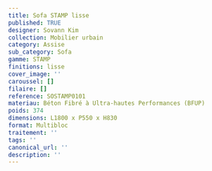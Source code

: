 ```yaml
---
title: Sofa STAMP lisse 
published: TRUE
designer: Sovann Kim
collection: Mobilier urbain
category: Assise
sub_category: Sofa
gamme: STAMP
finitions: lisse
cover_image: ''
caroussel: []
filaire: []
reference: SOSTAMP0101
materiau: Béton Fibré à Ultra-hautes Performances (BFUP)
poids: 374
dimensions: L1800 x P550 x H830 
format: Multibloc
traitement: ''
tags: ''
canonical_url: ''
description: ''
---
```

